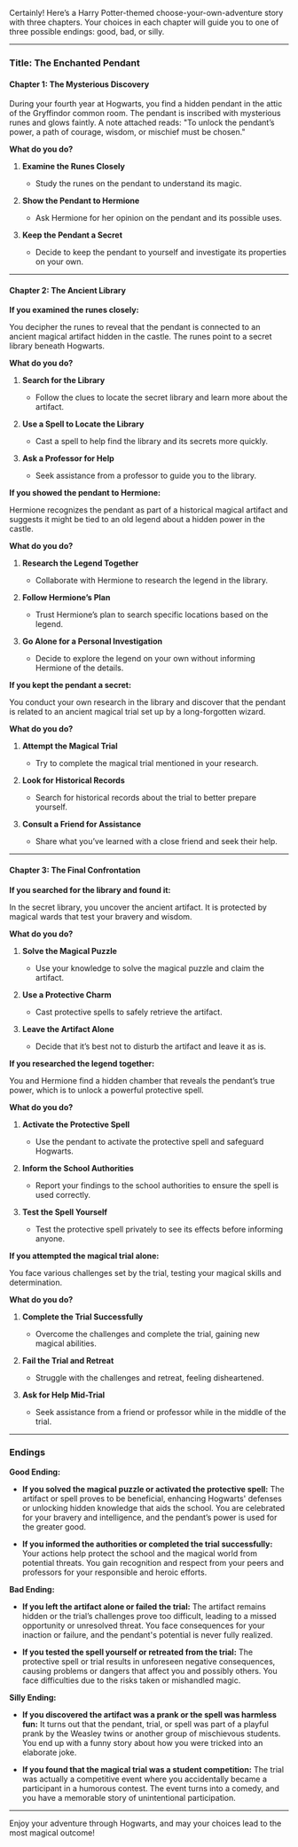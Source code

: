Certainly! Here’s a Harry Potter-themed choose-your-own-adventure story with three chapters. Your choices in each chapter will guide you to one of three possible endings: good, bad, or silly.

---

### **Title: The Enchanted Pendant**

#### **Chapter 1: The Mysterious Discovery**

During your fourth year at Hogwarts, you find a hidden pendant in the attic of the Gryffindor common room. The pendant is inscribed with mysterious runes and glows faintly. A note attached reads: "To unlock the pendant’s power, a path of courage, wisdom, or mischief must be chosen."

**What do you do?**

1. **Examine the Runes Closely**

   - Study the runes on the pendant to understand its magic.

2. **Show the Pendant to Hermione**

   - Ask Hermione for her opinion on the pendant and its possible uses.

3. **Keep the Pendant a Secret**
   - Decide to keep the pendant to yourself and investigate its properties on your own.

---

#### **Chapter 2: The Ancient Library**

**If you examined the runes closely:**

You decipher the runes to reveal that the pendant is connected to an ancient magical artifact hidden in the castle. The runes point to a secret library beneath Hogwarts.

**What do you do?**

1. **Search for the Library**

   - Follow the clues to locate the secret library and learn more about the artifact.

2. **Use a Spell to Locate the Library**

   - Cast a spell to help find the library and its secrets more quickly.

3. **Ask a Professor for Help**
   - Seek assistance from a professor to guide you to the library.

**If you showed the pendant to Hermione:**

Hermione recognizes the pendant as part of a historical magical artifact and suggests it might be tied to an old legend about a hidden power in the castle.

**What do you do?**

1. **Research the Legend Together**

   - Collaborate with Hermione to research the legend in the library.

2. **Follow Hermione’s Plan**

   - Trust Hermione’s plan to search specific locations based on the legend.

3. **Go Alone for a Personal Investigation**
   - Decide to explore the legend on your own without informing Hermione of the details.

**If you kept the pendant a secret:**

You conduct your own research in the library and discover that the pendant is related to an ancient magical trial set up by a long-forgotten wizard.

**What do you do?**

1. **Attempt the Magical Trial**

   - Try to complete the magical trial mentioned in your research.

2. **Look for Historical Records**

   - Search for historical records about the trial to better prepare yourself.

3. **Consult a Friend for Assistance**
   - Share what you’ve learned with a close friend and seek their help.

---

#### **Chapter 3: The Final Confrontation**

**If you searched for the library and found it:**

In the secret library, you uncover the ancient artifact. It is protected by magical wards that test your bravery and wisdom.

**What do you do?**

1. **Solve the Magical Puzzle**

   - Use your knowledge to solve the magical puzzle and claim the artifact.

2. **Use a Protective Charm**

   - Cast protective spells to safely retrieve the artifact.

3. **Leave the Artifact Alone**
   - Decide that it’s best not to disturb the artifact and leave it as is.

**If you researched the legend together:**

You and Hermione find a hidden chamber that reveals the pendant’s true power, which is to unlock a powerful protective spell.

**What do you do?**

1. **Activate the Protective Spell**

   - Use the pendant to activate the protective spell and safeguard Hogwarts.

2. **Inform the School Authorities**

   - Report your findings to the school authorities to ensure the spell is used correctly.

3. **Test the Spell Yourself**
   - Test the protective spell privately to see its effects before informing anyone.

**If you attempted the magical trial alone:**

You face various challenges set by the trial, testing your magical skills and determination.

**What do you do?**

1. **Complete the Trial Successfully**

   - Overcome the challenges and complete the trial, gaining new magical abilities.

2. **Fail the Trial and Retreat**

   - Struggle with the challenges and retreat, feeling disheartened.

3. **Ask for Help Mid-Trial**
   - Seek assistance from a friend or professor while in the middle of the trial.

---

### **Endings**

**Good Ending:**

- **If you solved the magical puzzle or activated the protective spell:**
  The artifact or spell proves to be beneficial, enhancing Hogwarts' defenses or unlocking hidden knowledge that aids the school. You are celebrated for your bravery and intelligence, and the pendant’s power is used for the greater good.

- **If you informed the authorities or completed the trial successfully:**
  Your actions help protect the school and the magical world from potential threats. You gain recognition and respect from your peers and professors for your responsible and heroic efforts.

**Bad Ending:**

- **If you left the artifact alone or failed the trial:**
  The artifact remains hidden or the trial’s challenges prove too difficult, leading to a missed opportunity or unresolved threat. You face consequences for your inaction or failure, and the pendant's potential is never fully realized.

- **If you tested the spell yourself or retreated from the trial:**
  The protective spell or trial results in unforeseen negative consequences, causing problems or dangers that affect you and possibly others. You face difficulties due to the risks taken or mishandled magic.

**Silly Ending:**

- **If you discovered the artifact was a prank or the spell was harmless fun:**
  It turns out that the pendant, trial, or spell was part of a playful prank by the Weasley twins or another group of mischievous students. You end up with a funny story about how you were tricked into an elaborate joke.

- **If you found that the magical trial was a student competition:**
  The trial was actually a competitive event where you accidentally became a participant in a humorous contest. The event turns into a comedy, and you have a memorable story of unintentional participation.

---

Enjoy your adventure through Hogwarts, and may your choices lead to the most magical outcome!

